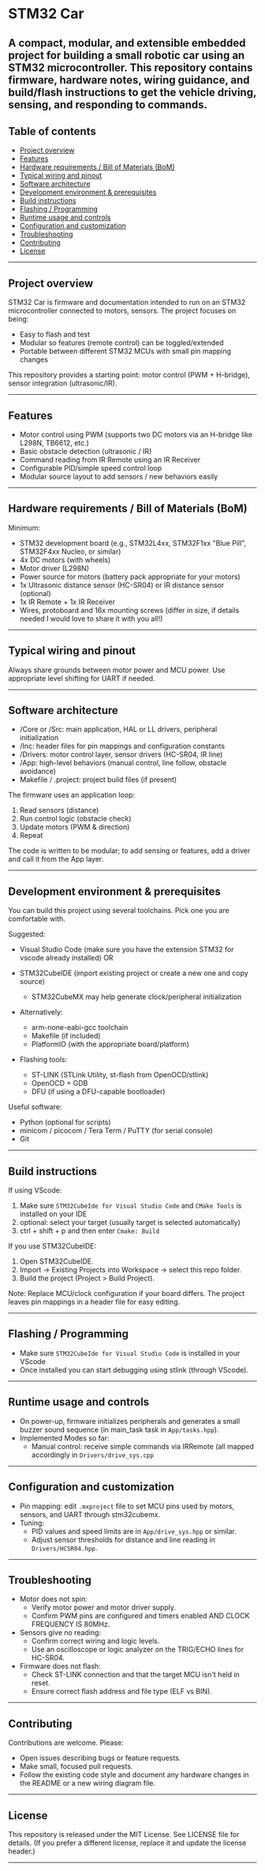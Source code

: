 # STM32 Car

A compact, modular, and extensible embedded project for building a small robotic car using an STM32 microcontroller. This repository contains firmware, hardware notes, wiring guidance, and build/flash instructions to get the vehicle driving, sensing, and responding to commands.
---

## Table of contents

- [Project overview](#project-overview)
- [Features](#features)
- [Hardware requirements / Bill of Materials (BoM)](#hardware-requirements--bill-of-materials-bom)
- [Typical wiring and pinout](#typical-wiring-and-pinout)
- [Software architecture](#software-architecture)
- [Development environment & prerequisites](#development-environment--prerequisites)
- [Build instructions](#build-instructions)
- [Flashing / Programming](#flashing--programming)
- [Runtime usage and controls](#runtime-usage-and-controls)
- [Configuration and customization](#configuration-and-customization)
- [Troubleshooting](#troubleshooting)
- [Contributing](#contributing)
- [License](#license)

---

## Project overview

STM32 Car is firmware and documentation intended to run on an STM32 microcontroller connected to motors, sensors. The project focuses on being:

- Easy to flash and test
- Modular so features (remote control) can be toggled/extended
- Portable between different STM32 MCUs with small pin mapping changes

This repository provides a starting point: motor control (PWM + H-bridge), sensor integration (ultrasonic/IR).

---

## Features

- Motor control using PWM (supports two DC motors via an H-bridge like L298N, TB6612, etc.)
- Basic obstacle detection (ultrasonic / IR)
- Command reading from IR Remote using an IR Receiver
- Configurable PID/simple speed control loop
- Modular source layout to add sensors / new behaviors easily

---

## Hardware requirements / Bill of Materials (BoM)

Minimum:

- STM32 development board (e.g., STM32L4xx, STM32F1xx "Blue Pill", STM32F4xx Nucleo, or similar)
- 4x DC motors (with wheels)
- Motor driver (L298N)
- Power source for motors (battery pack appropriate for your motors)
- 1x Ultrasonic distance sensor (HC-SR04) or IR distance sensor (optional)
- 1x IR Remote + 1x IR Receiver
- Wires, protoboard and 16x mounting screws (differ in size, if details needed I would love to share it with you all!)

---

## Typical wiring and pinout

Always share grounds between motor power and MCU power. Use appropriate level shifting for UART if needed.

---

## Software architecture

- /Core or /Src: main application, HAL or LL drivers, peripheral initialization
- /Inc: header files for pin mappings and configuration constants
- /Drivers: motor control layer, sensor drivers (HC-SR04, IR line)
- /App: high-level behaviors (manual control, line follow, obstacle avoidance)
- Makefile / .project: project build files (if present)

The firmware uses an application loop:
1. Read sensors (distance)
2. Run control logic (obstacle check)
3. Update motors (PWM & direction)
4. Repeat

The code is written to be modular; to add sensing or features, add a driver and call it from the App layer.

---

## Development environment & prerequisites

You can build this project using several toolchains. Pick one you are comfortable with.

Suggested:

- Visual Studio Code (make sure you have the extension STM32 for vscode already installed)
OR
- STM32CubeIDE (import existing project or create a new one and copy source)
  - STM32CubeMX may help generate clock/peripheral initialization

- Alternatively:
  - arm-none-eabi-gcc toolchain
  - Makefile (if included)
  - PlatformIO (with the appropriate board/platform)
- Flashing tools:
  - ST-LINK (STLink Utility, st-flash from OpenOCD/stlink)
  - OpenOCD + GDB
  - DFU (if using a DFU-capable bootloader)

Useful software:
- Python (optional for scripts)
- minicom / picocom / Tera Term / PuTTY (for serial console)
- Git

---

## Build instructions

If using VScode:
1. Make sure `STM32CubeIde for Visual Studio Code` and `CMake Tools` is installed on your IDE
2. optional: select your target (usually target is selected automatically)
3. ctrl + shift + p   and then enter `Cmake: Build`

If you use STM32CubeIDE:
1. Open STM32CubeIDE.
2. Import -> Existing Projects into Workspace -> select this repo folder.
3. Build the project (Project > Build Project).

Note: Replace MCU/clock configuration if your board differs. The project leaves pin mappings in a header file for easy editing.

---

## Flashing / Programming

- Make sure `STM32CubeIde for Visual Studio Code` is installed in your VScode
- Once installed you can start debugging using stlink (through VScode). 

---

## Runtime usage and controls

- On power-up, firmware initializes peripherals and generates a small buzzer sound sequence (in main_task task in `App/tasks.hpp`).
- Implemented Modes so far:
  - Manual control: receive simple commands via IRRemote (all mapped accordingly in `Drivers/drive_sys.cpp`

---

## Configuration and customization

- Pin mapping: edit `.mxproject` file to set MCU pins used by motors, sensors, and UART through stm32cubemx.
- Tuning:
  - PID values and speed limits are in `App/drive_sys.hpp` or similar.
  - Adjust sensor thresholds for distance and line reading in `Drivers/HCSR04.hpp`.

---

## Troubleshooting

- Motor does not spin:
  - Verify motor power and motor driver supply.
  - Confirm PWM pins are configured and timers enabled AND CLOCK FREQUENCY IS 80MHz.
- Sensors give no reading:
  - Confirm correct wiring and logic levels.
  - Use an oscilloscope or logic analyzer on the TRIG/ECHO lines for HC-SR04.
- Firmware does not flash:
  - Check ST-LINK connection and that the target MCU isn't held in reset.
  - Ensure correct flash address and file type (ELF vs BIN).

---

## Contributing

Contributions are welcome. Please:
- Open issues describing bugs or feature requests.
- Make small, focused pull requests.
- Follow the existing code style and document any hardware changes in the README or a new wiring diagram file.

---

## License

This repository is released under the MIT License. See LICENSE file for details. (If you prefer a different license, replace it and update the license header.)

---
